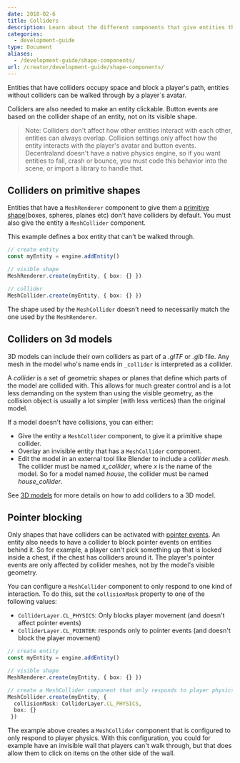 ```yaml
---
date: 2018-02-6
title: Colliders
description: Learn about the different components that give entities their 3D shape and collision.
categories:
  - development-guide
type: Document
aliases:
  - /development-guide/shape-components/
url: /creator/development-guide/shape-components/
---
```


Entities that have colliders occupy space and block a player's path, entities without colliders can be walked through by a player`s avatar. 

Colliders are also needed to make an entity clickable. Button events are based on the collider shape of an entity, not on its visible shape. 

> Note: Colliders don't affect how other entities interact with each other, entities can always overlap. Collision settings only affect how the entity interacts with the player's avatar and button events. Decentraland doesn't have a native physics engine, so if you want entities to fall, crash or bounce, you must code this behavior into the scene, or import a library to handle that.

## Colliders on primitive shapes

Entities that have a `MeshRenderer` component to give them a [primitive shape](/creator/development-guide/shape-comopnents#primitive-shapes)(boxes, spheres, planes etc) don't have colliders by default. You must also give the entity a `MeshCollider` component.

This example defines a box entity that can't be walked through.

```ts
// create entity
const myEntity = engine.addEntity()

// visible shape
MeshRenderer.create(myEntity, { box: {} })

// collider
MeshCollider.create(myEntity, { box: {} })
```

The shape used by the `MeshCollider` doesn't need to necessarily match the one used by the `MeshRenderer`.

## Colliders on 3d models

3D models can include their own colliders as part of a _.glTF_ or _.glb_ file. Any mesh in the model who's name ends in `_collider` is interpreted as a collider.

A _collider_ is a set of geometric shapes or planes that define which parts of the model are collided with. This allows for much greater control and is a lot less demanding on the system than using the visible geometry, as the collision object is usually a lot simpler (with less vertices) than the original model.

If a model doesn't have collisions, you can either:

- Give the entity a `MeshCollider` component, to give it a primitive shape collider.
- Overlay an invisible entity that has a `MeshCollider` component.
- Edit the model in an external tool like Blender to include a _collider mesh_. The collider must be named _x_collider_, where _x_ is the name of the model. So for a model named _house_, the collider must be named _house_collider_.


See [3D models](/creator/3d-modeling/3d-models) for more details on how to add colliders to a 3D model.



## Pointer blocking

Only shapes that have colliders can be activated with [pointer events](/creator/development-guide/click-events). An entity also needs to have a collider to block pointer events on entities behind it. So for example, a player can't pick something up that is locked inside a chest, if the chest has colliders around it. The player's pointer events are only affected by collider meshes, not by the model's visible geometry.

You can configure a `MeshCollider` component to only respond to one kind of interaction. To do this, set the `collisionMask` property to one of the following values:

- `ColliderLayer.CL_PHYSICS`: Only blocks player movement (and doesn't affect pointer events)
- `ColliderLayer.CL_POINTER`: responds only to pointer events (and doesn't block the player movement)


```ts
// create entity
const myEntity = engine.addEntity()

// visible shape
MeshRenderer.create(myEntity, { box: {} })

// create a MeshCollider component that only responds to player physics
MeshCollider.create(myEntity, {
  collisionMask: ColliderLayer.CL_PHYSICS,
  box: {}
 })
```

The example above creates a `MeshCollider` component that is configured to only respond to player physics. With this configuration, you could for example have an invisible wall that players can't walk through, but that does allow them to click on items on the other side of the wall.
